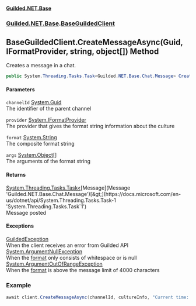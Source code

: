 
#### [Guilded.NET.Base](index 'index')
### [Guilded.NET.Base](index#Guilded_NET_Base 'Guilded.NET.Base').[BaseGuildedClient](BaseGuildedClient 'Guilded.NET.Base.BaseGuildedClient')
## BaseGuildedClient.CreateMessageAsync(Guid, IFormatProvider, string, object[]) Method
Creates a message in a chat.  
```csharp
public System.Threading.Tasks.Task<Guilded.NET.Base.Chat.Message> CreateMessageAsync(System.Guid channelId, System.IFormatProvider provider, string format, params object[] args);
```

#### Parameters
<a name='Guilded_NET_Base_BaseGuildedClient_CreateMessageAsync(System_Guid_System_IFormatProvider_string_object__)_channelId'></a>
`channelId` [System.Guid](https://docs.microsoft.com/en-us/dotnet/api/System.Guid 'System.Guid')  
The identifier of the parent channel
  
<a name='Guilded_NET_Base_BaseGuildedClient_CreateMessageAsync(System_Guid_System_IFormatProvider_string_object__)_provider'></a>
`provider` [System.IFormatProvider](https://docs.microsoft.com/en-us/dotnet/api/System.IFormatProvider 'System.IFormatProvider')  
The provider that gives the format string information about the culture
  
<a name='Guilded_NET_Base_BaseGuildedClient_CreateMessageAsync(System_Guid_System_IFormatProvider_string_object__)_format'></a>
`format` [System.String](https://docs.microsoft.com/en-us/dotnet/api/System.String 'System.String')  
The composite format string
  
<a name='Guilded_NET_Base_BaseGuildedClient_CreateMessageAsync(System_Guid_System_IFormatProvider_string_object__)_args'></a>
`args` [System.Object](https://docs.microsoft.com/en-us/dotnet/api/System.Object 'System.Object')[[]](https://docs.microsoft.com/en-us/dotnet/api/System.Array 'System.Array')  
The arguments of the format string
  

#### Returns
[System.Threading.Tasks.Task&lt;](https://docs.microsoft.com/en-us/dotnet/api/System.Threading.Tasks.Task-1 'System.Threading.Tasks.Task`1')[Message](Message 'Guilded.NET.Base.Chat.Message')[&gt;](https://docs.microsoft.com/en-us/dotnet/api/System.Threading.Tasks.Task-1 'System.Threading.Tasks.Task`1')  
Message posted

#### Exceptions
[GuildedException](GuildedException 'Guilded.NET.Base.GuildedException')  
When the client receives an error from Guilded API
[System.ArgumentNullException](https://docs.microsoft.com/en-us/dotnet/api/System.ArgumentNullException 'System.ArgumentNullException')  
When the [format](BaseGuildedClient_CreateMessageAsync(Guid_IFormatProvider_string_object__)#Guilded_NET_Base_BaseGuildedClient_CreateMessageAsync(System_Guid_System_IFormatProvider_string_object__)_format 'Guilded.NET.Base.BaseGuildedClient.CreateMessageAsync(System.Guid, System.IFormatProvider, string, object[]).format') only consists of whitespace or is null
[System.ArgumentOutOfRangeException](https://docs.microsoft.com/en-us/dotnet/api/System.ArgumentOutOfRangeException 'System.ArgumentOutOfRangeException')  
When the [format](BaseGuildedClient_CreateMessageAsync(Guid_IFormatProvider_string_object__)#Guilded_NET_Base_BaseGuildedClient_CreateMessageAsync(System_Guid_System_IFormatProvider_string_object__)_format 'Guilded.NET.Base.BaseGuildedClient.CreateMessageAsync(System.Guid, System.IFormatProvider, string, object[]).format') is above the message limit of 4000 characters
### Example
```csharp
await client.CreateMessageAsync(channelId, cultureInfo, "Current time: {0}", DateTime.Now);  
```
